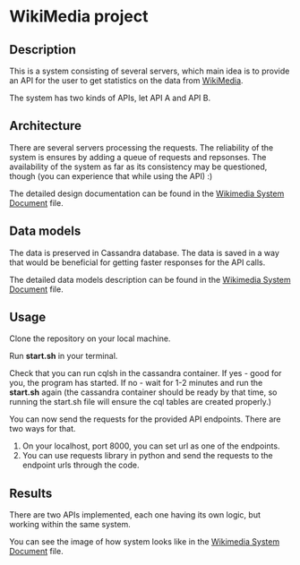 # WikiMedia project

## **Description**

This is a system consisting of several servers, which main idea is to provide an API for the user to get statistics on the data from [WikiMedia](https://stream.wikimedia.org/v2/stream/page-create).

The system has two kinds of APIs, let API A and API B.

## **Architecture**

There are several servers processing the requests. The reliability of the system  is ensures by adding a queue of requests and repsonses.
The availability of the system as far as its consistency may be questioned, though (you can experience that while using the API) :)

The detailed design documentation can be found in the [Wikimedia System Document](https://gitlab.com/sadova_o/big-data-project/-/blob/data_manipulations_v2/Wikimedia%20System%20Document.pdf) file.

## **Data models**

The data is preserved in Cassandra database. The data is saved in a way that would be beneficial for getting faster responses for the API calls.

The detailed data models description can be found in the [Wikimedia System Document](https://gitlab.com/sadova_o/big-data-project/-/blob/data_manipulations_v2/Wikimedia%20System%20Document.pdf) file.

## **Usage**

Clone the repository on your local machine.

Run __start.sh__ in your terminal.

Check that you can run cqlsh in the cassandra container. If yes - good for you, the program has started. If no - wait for 1-2 minutes and run the __start.sh__ again (the cassandra container should be ready by that time, so running the start.sh file will ensure the cql tables are created properly.)

You can now send the requests for the provided API endpoints. There are two ways for that.

1. On your localhost, port 8000, you can set url as one of the endpoints.
2. You can use requests library in python and send the requests to the endpoint urls through the code.

## **Results**

There are two APIs implemented, each one having its own logic, but working within the same system.

You can see the image of how system looks like in the [Wikimedia System Document](https://gitlab.com/sadova_o/big-data-project/-/blob/data_manipulations_v2/Wikimedia%20System%20Document.pdf) file.


